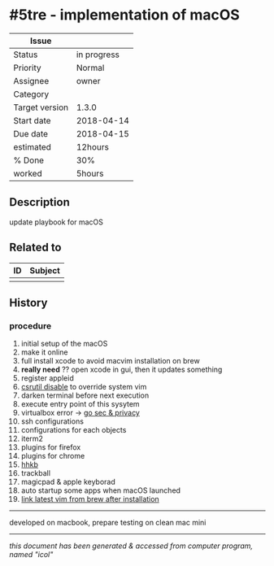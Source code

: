 # #5tre - implementation of macOS

|**Issue**||
|---|---|
|Status|in progress<!-- any of "new", "in progress", "end" http://redmine.jp/tech_note/issue_statuses/ -->|
|Priority|Normal<!-- "high" or "normal" or "low"-->|
|Assignee|owner<!-- your name -->|
|Category|<!-- optional -->|
|Target version|1.3.0<!-- optional, any of git tags recommended -->|
|Start date|2018-04-14|
|Due date|2018-04-15|
|estimated|12hours|
|% Done|30%|
|worked|5hours|

## Description

update playbook for macOS  

## Related to

|**ID**|**Subject**|
|---|---|
|||<!--OTHER_ISSUE;;-->

## History

### procedure

1. initial setup of the macOS
1. make it online
1. full install xcode to avoid macvim installation on brew
  1. __really need__ ?? open xcode in gui, then it updates something
1. register appleid
1. [csrutil disable](https://qiita.com/iwaseasahi/items/9d2e29b02df5cce7285d) to override system vim
1. darken terminal before next execution
1. execute entry point of this sysytem
 1. virtualbox error -> [go sec & privacy](https://github.com/caskroom/homebrew-cask/issues/39369)
1. ssh configurations
1. configurations for each objects
  1. iterm2
  1. plugins for firefox
  1. plugins for chrome
  1. [hhkb](http://www.pfu.fujitsu.com/hhkeyboard/macdownload.html)
  1. trackball
  1. magicpad & apple keyborad
  1. auto startup some apps when macOS launched
  1. [link latest vim from brew after installation](https://qiita.com/iwaseasahi/items/a45b99a484966662adbe)

---

developed on macbook, prepare testing on clean mac mini

---
*this document has been generated & accessed from computer program, named "icol"*
